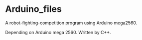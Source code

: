 # Arduino_files
A robot-fighting-competition program using Arduino mega2560.

Depending on Arduino mega 2560.
Written by C++.
